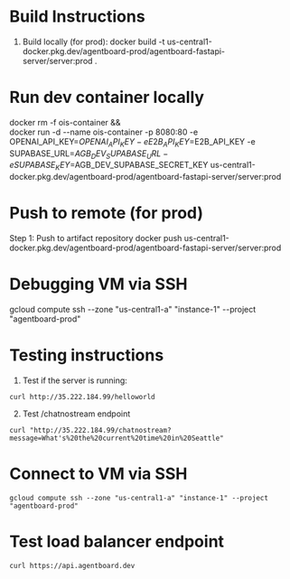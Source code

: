 # Build Instructions
1. Build locally (for prod):
docker build -t us-central1-docker.pkg.dev/agentboard-prod/agentboard-fastapi-server/server:prod .

# Run dev container locally
docker rm -f ois-container && \
docker run -d --name ois-container -p 8080:80 -e OPENAI_API_KEY=$OPENAI_API_KEY -e E2B_API_KEY=$E2B_API_KEY -e SUPABASE_URL=$AGB_DEV_SUPABASE_URL -e SUPABASE_KEY=$AGB_DEV_SUPABASE_SECRET_KEY us-central1-docker.pkg.dev/agentboard-prod/agentboard-fastapi-server/server:prod

# Push to remote (for prod)
Step 1: Push to artifact repository
docker push us-central1-docker.pkg.dev/agentboard-prod/agentboard-fastapi-server/server:prod

# Debugging VM via SSH
gcloud compute ssh --zone "us-central1-a" "instance-1" --project "agentboard-prod"

# Testing instructions
1. Test if the server is running:
```
curl http://35.222.184.99/helloworld
```

2. Test /chatnostream endpoint
```
curl "http://35.222.184.99/chatnostream?message=What's%20the%20current%20time%20in%20Seattle"
```

# Connect to VM via SSH
```
gcloud compute ssh --zone "us-central1-a" "instance-1" --project "agentboard-prod"
```

# Test load balancer endpoint
```
curl https://api.agentboard.dev
```
